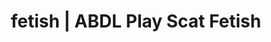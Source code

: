 ---
categories:
- POV Erotica
- Queer Kinks
- Real Couples
- ASMR Porn
- Immersive Erotica
image: /assets/images/1747714216423.jpg
layout: post
schema:
  description: Premium adult content featuring ABDL Play, Scat Fetish. High-quality
    artwork with sensual themes.
  keywords:
  - Virtual Sex
  - ABDL Play
  - Alt Aesthetic
  - Digital Dominance
  - AI Erotica
  - Scat Fetish
  name: 1747714216423 | ABDL Play Scat Fetish
  type: VisualArtwork
seo:
  description: Featured content with exclusive Scat Fetish, ABDL Play. HD images available.
  keywords: Scat Fetish, ABDL Play
  og_image: /assets/images/1747714216423.jpg
  schema_type: VisualArtwork
tags:
- '#fetish'
- ABDL Play
- Scat Fetish
title: fetish | ABDL Play Scat Fetish
---